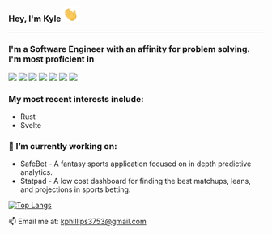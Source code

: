 ### Hey, I'm Kyle <img src="https://raw.githubusercontent.com/StanGirard/StanGirard/master/wave.gif" width="30px">
______________________________________________________________________________________________________________________________________

### I'm a Software Engineer with an affinity for problem solving. I'm most proficient in

![](https://img.shields.io/badge/OS-MacOS-informational?style=flat&logo=Apple&logoColor=white&color=blue)
![](https://img.shields.io/badge/Editor-Visual_Studio_Code-informational?style=flat&logo=visual-studio-code&logoColor=white&color=blue)
![](https://img.shields.io/badge/Code-Golang-informational?style=flat&logo=golang&logoColor=white&color=blue)
![](https://img.shields.io/badge/Code-JavaScript-informational?style=flat&logo=javascript&logoColor=white&color=blue)
![](https://img.shields.io/badge/Code-React-informational?style=flat&logo=React&logoColor=white&color=blue)
![](https://img.shields.io/badge/Tools-Docker-informational?style=flat&logo=docker&logoColor=white&color=blue)
![](https://img.shields.io/badge/Cloud-AWS-informational?style=flat&logo=amazon-AWS&logoColor=white&color=blue)

### My most recent interests include:
- Rust
- Svelte

### 🔭 I’m currently working on:
- SafeBet - A fantasy sports application focused on in depth predictive analytics.
- Statpad - A low cost dashboard for finding the best matchups, leans, and projections in sports betting.



[![Top Langs](https://github-readme-stats.vercel.app/api/top-langs/?username=kpwithcode&show_icons=true&theme=dark&hide=tcl,html,css,powershell,scss)](https://github.com/kpwithcode/github-readme-stats)


📫 Email me at: 
  kphillips3753@gmail.com
<!--
**KPWithCode/KPWithCode** is a ✨ _special_ ✨ repository because its `README.md` (this file) appears on your GitHub profile.
This is my githubs stats card:
[![KPWithCode's GitHub stats](https://github-readme-stats.vercel.app/api?username=KPWithCode&show_icons=true&theme=dark&rank_icon=percentile)](https://github.com/anuraghazra/github-readme-stats)
Here are some ideas to get you started:

- 🔭 I’m currently working on ...
- 🌱 I’m currently learning ...
- 👯 I’m looking to collaborate on ...
- 🤔 I’m looking for help with ...
- 💬 Ask me about ...
- 📫 How to reach me: ...
- 😄 Pronouns: ...
- ⚡ Fun fact: ...
-->
